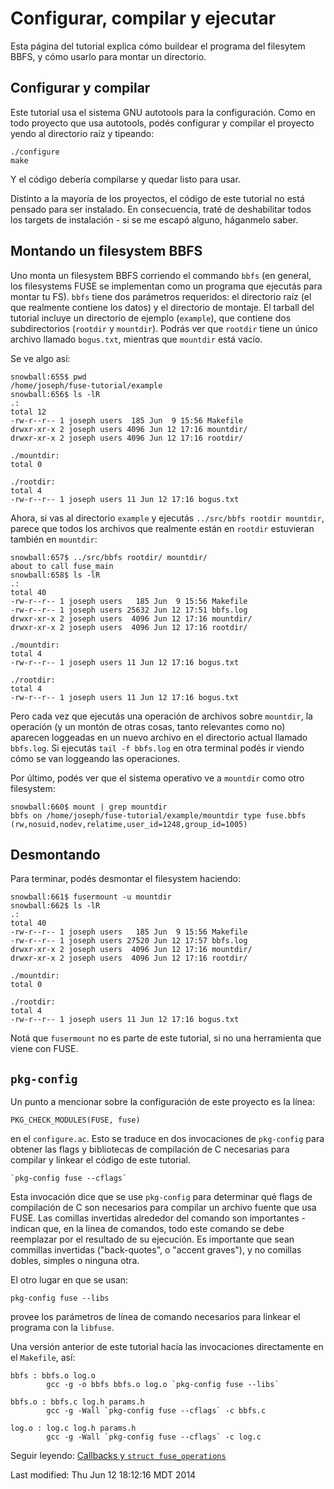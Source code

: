 # Configurar, compilar y ejecutar

Esta página del tutorial explica cómo buildear el programa del filesytem BBFS, y cómo usarlo para montar un directorio.

## Configurar y compilar

Este tutorial usa el sistema GNU autotools para la configuración. Como en todo proyecto que usa autotools, podés configurar y compilar el proyecto yendo al directorio raíz y tipeando:

```
./configure
make
```

Y el código debería compilarse y quedar listo para usar.

Distinto a la mayoría de los proyectos, el código de este tutorial no está pensado para ser instalado. En consecuencia, traté de deshabilitar todos los targets de instalación - si se me escapó alguno, háganmelo saber.

## Montando un filesystem BBFS

Uno monta un filesystem BBFS corriendo el commando `bbfs` (en general, los filesystems FUSE se implementan como un programa que ejecutás para montar tu FS). `bbfs` tiene dos parámetros requeridos: el directorio raíz (el que realmente contiene los datos) y el directorio de montaje. El tarball del tutorial incluye un directorio de ejemplo (`example`), que contiene dos subdirectorios (`rootdir` y `mountdir`). Podrás ver que `rootdir` tiene un único archivo llamado `bogus.txt`, mientras que `mountdir` está vacío.

Se ve algo así:

```
snowball:655$ pwd
/home/joseph/fuse-tutorial/example
snowball:656$ ls -lR
.:
total 12
-rw-r--r-- 1 joseph users  185 Jun  9 15:56 Makefile
drwxr-xr-x 2 joseph users 4096 Jun 12 17:16 mountdir/
drwxr-xr-x 2 joseph users 4096 Jun 12 17:16 rootdir/

./mountdir:
total 0

./rootdir:
total 4
-rw-r--r-- 1 joseph users 11 Jun 12 17:16 bogus.txt
```

Ahora, si vas al directorio `example` y ejecutás `../src/bbfs rootdir mountdir`, parece que todos los archivos que realmente están en `rootdir` estuvieran también en `mountdir`:

```
snowball:657$ ../src/bbfs rootdir/ mountdir/
about to call fuse_main
snowball:658$ ls -lR
.:
total 40
-rw-r--r-- 1 joseph users   185 Jun  9 15:56 Makefile
-rw-r--r-- 1 joseph users 25632 Jun 12 17:51 bbfs.log
drwxr-xr-x 2 joseph users  4096 Jun 12 17:16 mountdir/
drwxr-xr-x 2 joseph users  4096 Jun 12 17:16 rootdir/

./mountdir:
total 4
-rw-r--r-- 1 joseph users 11 Jun 12 17:16 bogus.txt

./rootdir:
total 4
-rw-r--r-- 1 joseph users 11 Jun 12 17:16 bogus.txt
```

Pero cada vez que ejecutás una operación de archivos sobre `mountdir`, la operación (y un montón de otras cosas, tanto relevantes como no) aparecen loggeadas en un nuevo archivo en el directorio actual llamado `bbfs.log`. Si ejecutás `tail -f bbfs.log` en otra terminal podés ir viendo cómo se van loggeando las operaciones.

Por último, podés ver que el sistema operativo ve a `mountdir` como otro filesystem:

```
snowball:660$ mount | grep mountdir
bbfs on /home/joseph/fuse-tutorial/example/mountdir type fuse.bbfs (rw,nosuid,nodev,relatime,user_id=1248,group_id=1005)
```

## Desmontando

Para terminar, podés desmontar el filesystem haciendo:

```
snowball:661$ fusermount -u mountdir
snowball:662$ ls -lR
.:
total 40
-rw-r--r-- 1 joseph users   185 Jun  9 15:56 Makefile
-rw-r--r-- 1 joseph users 27520 Jun 12 17:57 bbfs.log
drwxr-xr-x 2 joseph users  4096 Jun 12 17:16 mountdir/
drwxr-xr-x 2 joseph users  4096 Jun 12 17:16 rootdir/

./mountdir:
total 0

./rootdir:
total 4
-rw-r--r-- 1 joseph users 11 Jun 12 17:16 bogus.txt
```

Notá que `fusermount` no es parte de este tutorial, si no una herramienta que viene con FUSE.

## `pkg-config`

Un punto a mencionar sobre la configuración de este proyecto es la línea:

```
PKG_CHECK_MODULES(FUSE, fuse)
```

en el `configure.ac`. Esto se traduce en dos invocaciones de `pkg-config` para obtener las flags y bibliotecas de compilación de C necesarias para compilar y linkear el código de este tutorial.

```
`pkg-config fuse --cflags`
```

Esta invocación dice que se use `pkg-config` para determinar qué flags de compilación de C son necesarios para compilar un archivo fuente que usa FUSE. Las comillas invertidas alrededor del comando son importantes - indican que, en la línea de comandos, todo este comando se debe reemplazar por el resultado de su ejecución. Es importante que sean commillas invertidas ("back-quotes", o "accent graves"), y no comillas dobles, simples o ninguna otra.

El otro lugar en que se usan:

`pkg-config fuse --libs`

provee los parámetros de línea de comando necesarios para linkear el programa con la `libfuse`.

Una versión anterior de este tutorial hacía las invocaciones directamente en el `Makefile`, así:

```
bbfs : bbfs.o log.o
        gcc -g -o bbfs bbfs.o log.o `pkg-config fuse --libs`

bbfs.o : bbfs.c log.h params.h
        gcc -g -Wall `pkg-config fuse --cflags` -c bbfs.c

log.o : log.c log.h params.h
        gcc -g -Wall `pkg-config fuse --cflags` -c log.c
```

Seguir leyendo: [Callbacks y `struct fuse_operations`](callbacks.md)

Last modified: Thu Jun 12 18:12:16 MDT 2014
